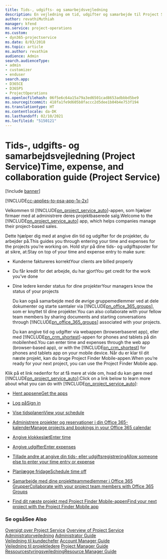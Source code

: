 ```yaml
---
title: Tids-, udgifts- og samarbejdsvejledning
description: En vejledning om tid, udgifter og samarbejde til Project Service
author: revathiMuthiah
manager: kfend
ms.service: project-operations
ms.custom:
- dyn365-projectservice
ms.date: 8/03/2018
ms.topic: article
ms.author: revathim
audience: Admin
search.audienceType:
- admin
- customizer
- enduser
search.app:
- D365CE
- D365PS
- ProjectOperations
ms.openlocfilehash: 06f5e6c64a15a79a3ed6501cad8653adbbbd5be9
ms.sourcegitcommit: 418fa1fe9d605b8faccc2d5dee1b04b4e753f194
ms.translationtype: HT
ms.contentlocale: da-DK
ms.lasthandoff: 02/10/2021
ms.locfileid: "5150121"
---
```

# <a name="time-expense-and-collaboration-guide-project-service"></a><span data-ttu-id="9b11b-103">Tids-, udgifts- og samarbejdsvejledning (Project Service)</span><span class="sxs-lookup"><span data-stu-id="9b11b-103">Time, expense, and collaboration guide (Project Service)</span></span>

[!include [banner](../includes/psa-now-project-operations.md)]

[!INCLUDE[cc-applies-to-psa-app-1x-2x](../includes/cc-applies-to-psa-app-1x-2x.md)]

<span data-ttu-id="9b11b-104">Velkommen til [!INCLUDE[pn_project_service_auto](../includes/pn-project-service-auto.md)]-appen, som hjælper firmaer med at administrere deres projektbaserede salg.</span><span class="sxs-lookup"><span data-stu-id="9b11b-104">Welcome to the [!INCLUDE[pn_project_service_auto](../includes/pn-project-service-auto.md)] app, which helps companies manage their project-based sales.</span></span> 
  
 <span data-ttu-id="9b11b-105">Dette hjælper dig med at angive din tid og udgifter for de projekter, du arbejder på.</span><span class="sxs-lookup"><span data-stu-id="9b11b-105">This guides you through entering your time and expenses for the projects you’re working on.</span></span> <span data-ttu-id="9b11b-106">Hold styr på dine tids- og udgiftsposter for at sikre, at:</span><span class="sxs-lookup"><span data-stu-id="9b11b-106">Stay on top of your time and expense entry to make sure:</span></span>  
  
- <span data-ttu-id="9b11b-107">Kunderne faktureres korrekt</span><span class="sxs-lookup"><span data-stu-id="9b11b-107">Your clients are billed properly</span></span>  
  
- <span data-ttu-id="9b11b-108">Du får kredit for det arbejde, du har gjort</span><span class="sxs-lookup"><span data-stu-id="9b11b-108">You get credit for the work you’ve done</span></span>  
  
- <span data-ttu-id="9b11b-109">Dine ledere kender status for dine projekter</span><span class="sxs-lookup"><span data-stu-id="9b11b-109">Your managers know the status of your projects</span></span>  
  
  <span data-ttu-id="9b11b-110">Du kan også samarbejde med de øvrige gruppemedlemmer ved at dele dokumenter og starte samtaler via [!INCLUDE[pn_office_365_groups](../includes/pn-office-365-groups.md)], som er knyttet til dine projekter.</span><span class="sxs-lookup"><span data-stu-id="9b11b-110">You can also collaborate with your fellow team members by sharing documents and starting conversations through [!INCLUDE[pn_office_365_groups](../includes/pn-office-365-groups.md)] associated with your projects.</span></span>  
  
  <span data-ttu-id="9b11b-111">Du kan angive tid og udgifter via webappen (browserbaseret app), eller med [!INCLUDE[pn_crm_shortest](../includes/pn-crm-shortest.md)]-appen for phones and tablets på din mobilenhed.</span><span class="sxs-lookup"><span data-stu-id="9b11b-111">You can enter time and expenses through the web app (browser-based app), or with the [!INCLUDE[pn_crm_shortest](../includes/pn-crm-shortest.md)] for phones and tablets app on your mobile device.</span></span> <span data-ttu-id="9b11b-112">Når du er klar til dit næste projekt, kan du bruge Project Finder Mobile-appen.</span><span class="sxs-lookup"><span data-stu-id="9b11b-112">When you’re ready for your next project, you can use the Project Finder Mobile app.</span></span>  
  
<span data-ttu-id="9b11b-113">Klik på et link nedenfor for at få mere at vide om, hvad du kan gøre med [!INCLUDE[pn_project_service_auto](../includes/pn-project-service-auto.md)]:</span><span class="sxs-lookup"><span data-stu-id="9b11b-113">Click on a link below to learn more about what you can do with [!INCLUDE[pn_project_service_auto](../includes/pn-project-service-auto.md)]:</span></span>  
  
-   [<span data-ttu-id="9b11b-114">Hent appsene</span><span class="sxs-lookup"><span data-stu-id="9b11b-114">Get the apps</span></span>](../psa/get-apps.md)  
  
-   [<span data-ttu-id="9b11b-115">Log på</span><span class="sxs-lookup"><span data-stu-id="9b11b-115">Sign in</span></span>](../psa/sign-in.md)  
  
-   [<span data-ttu-id="9b11b-116">Vise tidsplanen</span><span class="sxs-lookup"><span data-stu-id="9b11b-116">View your schedule</span></span>](../psa/view-schedule.md)  
  
-   [<span data-ttu-id="9b11b-117">Administrere projekter og reservationer i din Office 365-kalender</span><span class="sxs-lookup"><span data-stu-id="9b11b-117">Manage projects and bookings in your Office 365 calendar</span></span>](../psa/manage-project-bookings-office-365-calendar.md)  
  
-   [<span data-ttu-id="9b11b-118">Angive klokkeslæt</span><span class="sxs-lookup"><span data-stu-id="9b11b-118">Enter time</span></span>](../psa/enter-time.md)  
  
-   [<span data-ttu-id="9b11b-119">Angive udgifter</span><span class="sxs-lookup"><span data-stu-id="9b11b-119">Enter expenses</span></span>](../psa/enter-expenses.md)  
  
-   [<span data-ttu-id="9b11b-120">Tillade andre at angive din tids- eller udgiftsregistrering</span><span class="sxs-lookup"><span data-stu-id="9b11b-120">Allow someone else to enter your time entry or expense</span></span>](../psa/allow-someone-else-enter-time-entry-expense.md)  
  
-   [<span data-ttu-id="9b11b-121">Planlægge fridage</span><span class="sxs-lookup"><span data-stu-id="9b11b-121">Schedule time off</span></span>](../psa/schedule-time-off.md)  
  
-   [<span data-ttu-id="9b11b-122">Samarbejde med dine projektteammedlemmer i Office 365 Grupper</span><span class="sxs-lookup"><span data-stu-id="9b11b-122">Collaborate with your project team members with Office 365 Groups</span></span>](../psa/collaborate-project-team-members-office-365-groups.md)  
  
-   [<span data-ttu-id="9b11b-123">Find dit næste projekt med Project Finder Mobile-appen</span><span class="sxs-lookup"><span data-stu-id="9b11b-123">Find your next project with the Project Finder Mobile app</span></span>](../psa/find-next-project-finder-mobile-app.md)  
  
### <a name="see-also"></a><span data-ttu-id="9b11b-124">Se også</span><span class="sxs-lookup"><span data-stu-id="9b11b-124">See Also</span></span>  
 <span data-ttu-id="9b11b-125">[Oversigt over Project Service](../psa/overview.md) </span><span class="sxs-lookup"><span data-stu-id="9b11b-125">[Overview of Project Service](../psa/overview.md) </span></span>  
 <span data-ttu-id="9b11b-126">[Administratorvejledning](../psa/admin-guide.md) </span><span class="sxs-lookup"><span data-stu-id="9b11b-126">[Administrator Guide](../psa/admin-guide.md) </span></span>  
 <span data-ttu-id="9b11b-127">[Vejledning til kundechefer](../psa/account-manager-guide.md) </span><span class="sxs-lookup"><span data-stu-id="9b11b-127">[Account Manager Guide](../psa/account-manager-guide.md) </span></span>  
 <span data-ttu-id="9b11b-128">[Vejledning til projektledere](../psa/project-manager-guide.md) </span><span class="sxs-lookup"><span data-stu-id="9b11b-128">[Project Manager Guide](../psa/project-manager-guide.md) </span></span>  
 [<span data-ttu-id="9b11b-129">Ressourcestyringsvejledning</span><span class="sxs-lookup"><span data-stu-id="9b11b-129">Resource Manager Guide</span></span>](../psa/resource-manager-guide.md)   
